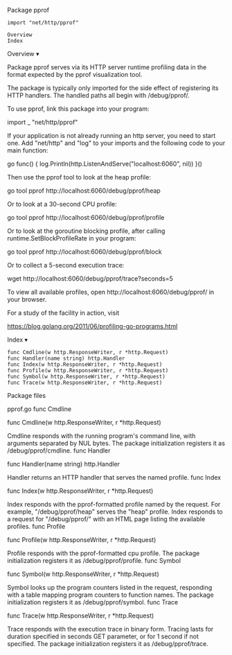 
 Package pprof

    import "net/http/pprof"

    Overview
    Index

Overview ▾

Package pprof serves via its HTTP server runtime profiling data in the format expected by the pprof visualization tool.

The package is typically only imported for the side effect of registering its HTTP handlers. The handled paths all begin with /debug/pprof/.

To use pprof, link this package into your program:

import _ "net/http/pprof"

If your application is not already running an http server, you need to start one. Add "net/http" and "log" to your imports and the following code to your main function:

go func() {
	log.Println(http.ListenAndServe("localhost:6060", nil))
}()

Then use the pprof tool to look at the heap profile:

go tool pprof http://localhost:6060/debug/pprof/heap

Or to look at a 30-second CPU profile:

go tool pprof http://localhost:6060/debug/pprof/profile

Or to look at the goroutine blocking profile, after calling runtime.SetBlockProfileRate in your program:

go tool pprof http://localhost:6060/debug/pprof/block

Or to collect a 5-second execution trace:

wget http://localhost:6060/debug/pprof/trace?seconds=5

To view all available profiles, open http://localhost:6060/debug/pprof/ in your browser.

For a study of the facility in action, visit

https://blog.golang.org/2011/06/profiling-go-programs.html

Index ▾

    func Cmdline(w http.ResponseWriter, r *http.Request)
    func Handler(name string) http.Handler
    func Index(w http.ResponseWriter, r *http.Request)
    func Profile(w http.ResponseWriter, r *http.Request)
    func Symbol(w http.ResponseWriter, r *http.Request)
    func Trace(w http.ResponseWriter, r *http.Request)

Package files

pprof.go
func Cmdline

func Cmdline(w http.ResponseWriter, r *http.Request)

Cmdline responds with the running program's command line, with arguments separated by NUL bytes. The package initialization registers it as /debug/pprof/cmdline.
func Handler

func Handler(name string) http.Handler

Handler returns an HTTP handler that serves the named profile.
func Index

func Index(w http.ResponseWriter, r *http.Request)

Index responds with the pprof-formatted profile named by the request. For example, "/debug/pprof/heap" serves the "heap" profile. Index responds to a request for "/debug/pprof/" with an HTML page listing the available profiles.
func Profile

func Profile(w http.ResponseWriter, r *http.Request)

Profile responds with the pprof-formatted cpu profile. The package initialization registers it as /debug/pprof/profile.
func Symbol

func Symbol(w http.ResponseWriter, r *http.Request)

Symbol looks up the program counters listed in the request, responding with a table mapping program counters to function names. The package initialization registers it as /debug/pprof/symbol.
func Trace

func Trace(w http.ResponseWriter, r *http.Request)

Trace responds with the execution trace in binary form. Tracing lasts for duration specified in seconds GET parameter, or for 1 second if not specified. The package initialization registers it as /debug/pprof/trace. 
